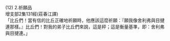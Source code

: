 (12) 2.祈願品  
增支部2集131經(莊春江譯)  
「比丘們！當有信的比丘正確地祈願時，他應該這麼祈願：『願我像舍利弗與目揵連那樣。』比丘們！對我的弟子比丘們來說，這是秤；這是衡量基準，即：舍利弗與目揵連。」  
  
  
